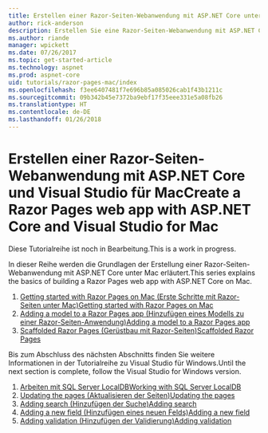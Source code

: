 ```yaml
---
title: Erstellen einer Razor-Seiten-Webanwendung mit ASP.NET Core unter Mac
author: rick-anderson
description: Erstellen Sie eine Razor-Seiten-Webanwendung mit ASP.NET Core und EF Core.
ms.author: riande
manager: wpickett
ms.date: 07/26/2017
ms.topic: get-started-article
ms.technology: aspnet
ms.prod: aspnet-core
uid: tutorials/razor-pages-mac/index
ms.openlocfilehash: f3ee6407481f7e696b85a085026cab1f43b1211c
ms.sourcegitcommit: 09b342b45e7372ba9ebf17f35eee331e5a08fb26
ms.translationtype: HT
ms.contentlocale: de-DE
ms.lasthandoff: 01/26/2018
---
```

# <a name="create-a-razor-pages-web-app-with-aspnet-core-and-visual-studio-for-mac"></a><span data-ttu-id="76cca-103">Erstellen einer Razor-Seiten-Webanwendung mit ASP.NET Core und Visual Studio für Mac</span><span class="sxs-lookup"><span data-stu-id="76cca-103">Create a Razor Pages web app with ASP.NET Core and Visual Studio for Mac</span></span>

<span data-ttu-id="76cca-104">Diese Tutorialreihe ist noch in Bearbeitung.</span><span class="sxs-lookup"><span data-stu-id="76cca-104">This is a work in progress.</span></span>

<span data-ttu-id="76cca-105">In dieser Reihe werden die Grundlagen der Erstellung einer Razor-Seiten-Webanwendung mit ASP.NET Core unter Mac erläutert.</span><span class="sxs-lookup"><span data-stu-id="76cca-105">This series explains the basics of building a Razor Pages web app with ASP.NET Core on Mac.</span></span>

1. [<span data-ttu-id="76cca-106">Getting started with Razor Pages on Mac (Erste Schritte mit Razor-Seiten unter Mac)</span><span class="sxs-lookup"><span data-stu-id="76cca-106">Getting started with Razor Pages on Mac</span></span>](xref:tutorials/razor-pages-mac/razor-pages-start)
1. [<span data-ttu-id="76cca-107">Adding a model to a Razor Pages app (Hinzufügen eines Modells zu einer Razor-Seiten-Anwendung)</span><span class="sxs-lookup"><span data-stu-id="76cca-107">Adding a model to a Razor Pages app</span></span>](xref:tutorials/razor-pages-mac/model)
1. [<span data-ttu-id="76cca-108">Scaffolded Razor Pages (Gerüstbau mit Razor-Seiten)</span><span class="sxs-lookup"><span data-stu-id="76cca-108">Scaffolded Razor Pages</span></span>](xref:tutorials/razor-pages-mac/page)


<span data-ttu-id="76cca-109">Bis zum Abschluss des nächsten Abschnitts finden Sie weitere Informationen in der Tutorialreihe zu Visual Studio für Windows.</span><span class="sxs-lookup"><span data-stu-id="76cca-109">Until the next section is complete, follow the Visual Studio for Windows version.</span></span>

1. [<span data-ttu-id="76cca-110">Arbeiten mit SQL Server LocalDB</span><span class="sxs-lookup"><span data-stu-id="76cca-110">Working with SQL Server LocalDB</span></span>](xref:tutorials/razor-pages/sql)
1. [<span data-ttu-id="76cca-111">Updating the pages (Aktualisieren der Seiten)</span><span class="sxs-lookup"><span data-stu-id="76cca-111">Updating the pages</span></span>](xref:tutorials/razor-pages/da1)
1. [<span data-ttu-id="76cca-112">Adding search (Hinzufügen der Suche)</span><span class="sxs-lookup"><span data-stu-id="76cca-112">Adding search</span></span>](xref:tutorials/razor-pages/search)
1. [<span data-ttu-id="76cca-113">Adding a new field (Hinzufügen eines neuen Felds)</span><span class="sxs-lookup"><span data-stu-id="76cca-113">Adding a new field</span></span>](xref:tutorials/razor-pages/new-field)
1. [<span data-ttu-id="76cca-114">Adding validation (Hinzufügen der Validierung)</span><span class="sxs-lookup"><span data-stu-id="76cca-114">Adding validation</span></span>](xref:tutorials/razor-pages/validation)
